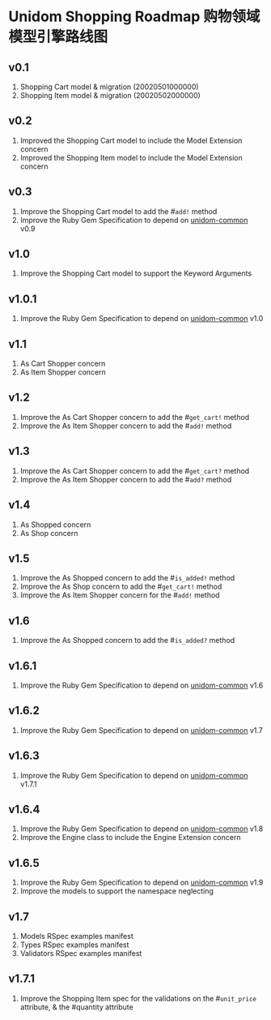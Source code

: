 # Unidom Shopping Roadmap 购物领域模型引擎路线图

## v0.1
1. Shopping Cart model & migration (20020501000000)
2. Shopping Item model & migration (20020502000000)

## v0.2
1. Improved the Shopping Cart model to include the Model Extension concern
2. Improved the Shopping Item model to include the Model Extension concern

## v0.3
1. Improve the Shopping Cart model to add the #``add!`` method
2. Improve the Ruby Gem Specification to depend on [unidom-common](https://github.com/topbitdu/unidom-common) v0.9

## v1.0
1. Improve the Shopping Cart model to support the Keyword Arguments

## v1.0.1
1. Improve the Ruby Gem Specification to depend on [unidom-common](https://github.com/topbitdu/unidom-common) v1.0

## v1.1
1. As Cart Shopper concern
2. As Item Shopper concern

## v1.2
1. Improve the As Cart Shopper concern to add the #``get_cart!`` method
2. Improve the As Item Shopper concern to add the #``add!`` method

## v1.3
1. Improve the As Cart Shopper concern to add the #``get_cart?`` method
2. Improve the As Item Shopper concern to add the #``add?`` method

## v1.4
1. As Shopped concern
2. As Shop concern

## v1.5
1. Improve the As Shopped concern to add the #``is_added!`` method
2. Improve the As Shop concern to add the #``get_cart!`` method
3. Improve the As Item Shopper concern for the #``add!`` method

## v1.6
1. Improve the As Shopped concern to add the #``is_added?`` method

## v1.6.1
1. Improve the Ruby Gem Specification to depend on [unidom-common](https://github.com/topbitdu/unidom-common) v1.6

## v1.6.2
1. Improve the Ruby Gem Specification to depend on [unidom-common](https://github.com/topbitdu/unidom-common) v1.7

## v1.6.3
1. Improve the Ruby Gem Specification to depend on [unidom-common](https://github.com/topbitdu/unidom-common) v1.7.1

## v1.6.4
1. Improve the Ruby Gem Specification to depend on [unidom-common](https://github.com/topbitdu/unidom-common) v1.8
2. Improve the Engine class to include the Engine Extension concern

## v1.6.5
1. Improve the Ruby Gem Specification to depend on [unidom-common](https://github.com/topbitdu/unidom-common) v1.9
2. Improve the models to support the namespace neglecting

## v1.7
1. Models RSpec examples manifest
2. Types RSpec examples manifest
3. Validators RSpec examples manifest

## v1.7.1
1. Improve the Shopping Item spec for the validations on the #``unit_price`` attribute, & the #quantity attribute
